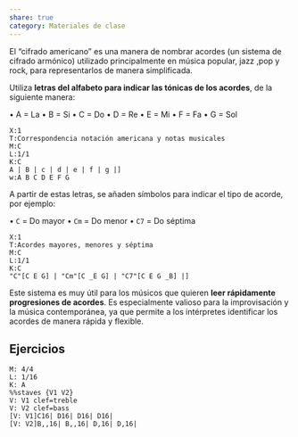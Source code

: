 ```yaml
---
share: true
category: Materiales de clase
---
```

El “cifrado americano” es una manera de nombrar acordes (un sistema de cifrado armónico) utilizado principalmente en música popular, jazz ,pop y rock, para representarlos de manera simplificada. 

Utiliza **letras del alfabeto para indicar las tónicas de los acordes**, de la siguiente manera:

• A = La
• B = Si
• C = Do
• D = Re
• E = Mi
• F = Fa
• G = Sol
```music-abc
X:1
T:Correspondencia notación americana y notas musicales
M:C
L:1/1
K:C
A | B | c | d | e | f | g |]
w:A B C D E F G
```
  

A partir de estas letras, se añaden símbolos para indicar el tipo de acorde, por ejemplo:

• `C` = Do mayor
• `Cm` = Do menor
• `C7` = Do séptima

  ```music-abc
X:1
T:Acordes mayores, menores y séptima
M:C
L:1/1
K:C
"C"[C E G] | "Cm"[C _E G] | "C7"[C E G _B] |]
```

Este sistema es muy útil para los músicos que quieren **leer rápidamente progresiones de acordes**. Es especialmente valioso para la improvisación y la música contemporánea, ya que permite a los intérpretes identificar los acordes de manera rápida y flexible.


## Ejercicios
```music-abc
M: 4/4
L: 1/16
K: A
%%staves {V1 V2}
V: V1 clef=treble
V: V2 clef=bass
[V: V1]C16| D16| D16| D16|
[V: V2]B,,16| B,,16| D,16| D,16|
```

